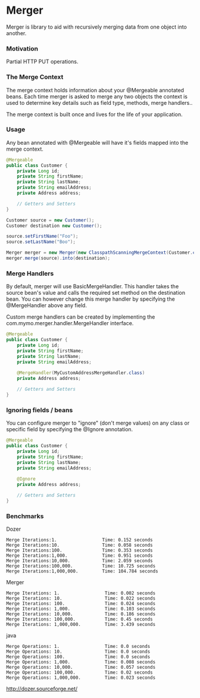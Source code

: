 # Merger
<p>
    Merger is library to aid with recursively merging data from one object into another. 
</p>

### Motivation
<p>
    Partial HTTP PUT operations.
</p>

### The Merge Context
<p>
    The merge context holds information about your @Mergeable annotated beans. Each time merger is
    asked to merge any two objects the context is used to determine key details such as
    field type, methods, merge handlers..
</p>
<p>
    The merge context is built once and lives for the life of your application.
</p>

### Usage
<p>
    Any bean annotated with @Mergeable will have it's fields mapped into the merge context.
</p>

```java
@Mergeable
public class Customer {
    private Long id;
    private String firstName;
    private String lastName;
    private String emailAddress;
    private Address address;

    // Getters and Setters
}

```
```java
Customer source = new Customer();
Customer destination new Customer();

source.setFirstName("Foo");
source.setLastName("Boo");

Merger merger = new Merger(new ClasspathScanningMergeContext(Customer.class));
merger.merge(source).into(destination);

```

### Merge Handlers
<p>
   By default, merger will use BasicMergeHandler. This handler takes the source bean's value and calls the
   required set method on the destination bean. You can however change this merge handler by specifying the @MergeHandler
   above any field.
</p>
<p>
    Custom merge handlers can be created by implementing the com.mymo.merger.handler.MergeHandler interface.
</p>

```java
@Mergeable
public class Customer {
    private Long id;
    private String firstName;
    private String lastName;
    private String emailAddress;
    
    @MergeHandler(MyCustomAddressMergeHandler.class)
    private Address address;

    // Getters and Setters
}
```

### Ignoring fields / beans
<p>
    You can configure merger to "ignore" (don't merge values) on any class or specific field by 
    specifying the @Ignore annotation.
</p>

```java
@Mergeable
public class Customer {
    private Long id;
    private String firstName;
    private String lastName;
    private String emailAddress;
    
    @Ignore
    private Address address;

    // Getters and Setters
}
```


### Benchmarks


Dozer
```
Merge Iterations:1.                 Time: 0.152 seconds
Merge Iterations:10.                Time: 0.058 seconds
Merge Iterations:100.               Time: 0.353 seconds
Merge Iterations:1,000.             Time: 0.951 seconds
Merge Iterations:10,000.            Time: 2.059 seconds
Merge Iterations:100,000.           Time: 10.725 seconds
Merge Iterations:1,000,000.         Time: 104.784 seconds
```

Merger
```
Merge Iterations: 1.                 Time: 0.002 seconds
Merge Iterations: 10.                Time: 0.022 seconds
Merge Iterations: 100.               Time: 0.024 seconds
Merge Iterations: 1,000.             Time: 0.103 seconds
Merge Iterations: 10,000.            Time: 0.186 seconds
Merge Iterations: 100,000.           Time: 0.45 seconds
Merge Iterations: 1,000,000.         Time: 3.439 seconds
```

java
```
Merge Operations: 1.                 Time: 0.0 seconds
Merge Operations: 10.                Time: 0.0 seconds
Merge Operations: 100.               Time: 0.0 seconds
Merge Operations: 1,000.             Time: 0.008 seconds
Merge Operations: 10,000.            Time: 0.057 seconds
Merge Operations: 100,000.           Time: 0.02 seconds
Merge Operations: 1,000,000.         Time: 0.023 seconds
```
http://dozer.sourceforge.net/
